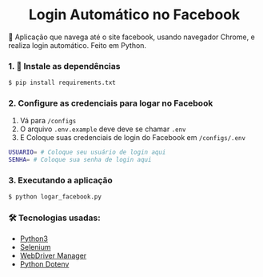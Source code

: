 <h1 align="center">Login Automático no Facebook</h1>

🚀 Aplicação que navega até o site facebook, usando navegador Chrome, e realiza login automático. Feito em Python.

### 1. 🎲 Instale as dependências
```bash
$ pip install requirements.txt
```

### 2. Configure as credenciais para logar no Facebook
1. Vá para `/configs`
2. O arquivo `.env.example` deve deve se chamar `.env`
3. E Coloque suas credenciais de login do Facebook em `/configs/.env`
```bash
USUARIO= # Coloque seu usuário de login aqui
SENHA= # Coloque sua senha de login aqui
```

### 3. Executando a aplicação
```bash
$ python logar_facebook.py
```

### 🛠 Tecnologias usadas:
  - [Python3](https://www.python.org)
  - [Selenium](https://pypi.org/project/selenium)
  - [WebDriver Manager](https://pypi.org/project/webdriver-manager)
  - [Python Dotenv](https://pypi.org/project/python-dotenv)